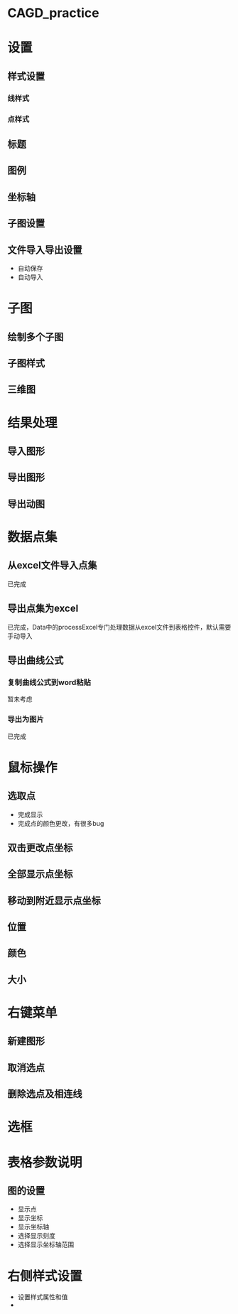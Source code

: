# CAGD_practice
# 设置
## 样式设置
### 线样式
### 点样式
## 标题
## 图例
## 坐标轴
## 子图设置
## 文件导入导出设置
- 自动保存
- 自动导入

# 子图
## 绘制多个子图
## 子图样式
## 三维图
# 结果处理
## 导入图形
## 导出图形
## 导出动图
# 数据点集
## 从excel文件导入点集
已完成
## 导出点集为excel
已完成，Data中的processExcel专门处理数据从excel文件到表格控件，默认需要手动导入
## 导出曲线公式
### 复制曲线公式到word粘贴
暂未考虑
### 导出为图片
已完成
# 鼠标操作
## 选取点
- 完成显示
- 完成点的颜色更改，有很多bug
## 双击更改点坐标
## 全部显示点坐标
## 移动到附近显示点坐标

## 位置
## 颜色
## 大小
# 右键菜单
## 新建图形
## 取消选点
## 删除选点及相连线
# 选框
# 表格参数说明


## 图的设置
- 显示点
- 显示坐标
- 显示坐标轴
- 选择显示刻度
- 选择显示坐标轴范围

# 右侧样式设置
- 设置样式属性和值
- 






























